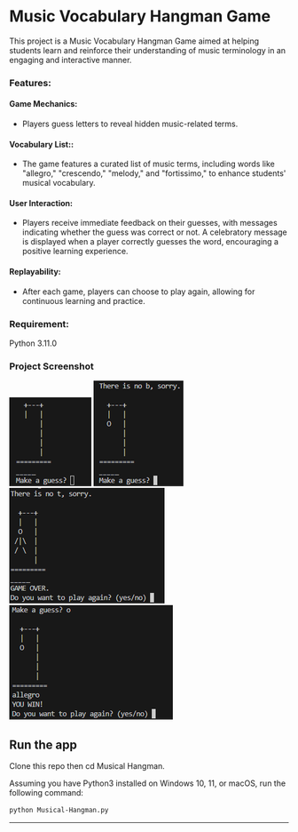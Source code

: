 # Music Vocabulary Hangman Game

This project is a Music Vocabulary Hangman Game aimed at helping students learn and reinforce their understanding of music terminology in an engaging and interactive manner.

### Features:

#### Game Mechanics:
- Players guess letters to reveal hidden music-related terms.

#### Vocabulary List::
- The game features a curated list of music terms, including words like "allegro," "crescendo," "melody," and "fortissimo," to enhance students' musical vocabulary.

#### User Interaction:
- Players receive immediate feedback on their guesses, with messages indicating whether the guess was correct or not.
A celebratory message is displayed when a player correctly guesses the word, encouraging a positive learning experience.

#### Replayability:
- After each game, players can choose to play again, allowing for continuous learning and practice.

### Requirement:
Python 3.11.0

### Project Screenshot
![Alt text](https://github.com/brianwpiano/Musical-Hangman/blob/main/Screenshot%202024-10-18%20122734.png)
![Alt text](https://github.com/brianwpiano/Musical-Hangman/blob/main/Screenshot%202024-10-18%20122754.png)
![Alt text](https://github.com/brianwpiano/Musical-Hangman/blob/main/Screenshot%202024-10-18%20122812.png)
![Alt text](https://github.com/brianwpiano/Musical-Hangman/blob/main/Screenshot%202024-10-18%20123008.png)
  
## Run the app

Clone this repo then cd Musical Hangman.

Assuming you have Python3 installed on Windows 10, 11, or macOS, run the following command:

``` bash
python Musical-Hangman.py
```

---
